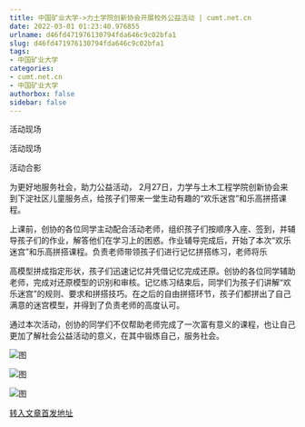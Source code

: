 ```yaml
---
title: 中国矿业大学->力土学院创新协会开展校外公益活动 | cumt.net.cn
date: 2022-03-01 01:23:40.976855
urlname: d46fd471976130794fda646c9c02bfa1
slug: d46fd471976130794fda646c9c02bfa1
tags: 
- 中国矿业大学
categories:
- cumt.net.cn
- 中国矿业大学
authorbox: false
sidebar: false
---
```

活动现场

活动现场

活动合影

为更好地服务社会，助力公益活动， 2月27日，力学与土木工程学院创新协会来到下淀社区儿童服务点，给孩子们带来一堂生动有趣的“欢乐迷宫”和乐高拼搭课程。

上课前，创协的各位同学主动配合活动老师，组织孩子们按顺序入座、签到，并辅导孩子们的作业，解答他们在学习上的困惑。作业辅导完成后，开始了本次“欢乐迷宫”和乐高拼搭课程。负责老师带领孩子们进行记忆拼搭练习，老师将乐
<!--more-->
高模型拼成指定形状，孩子们迅速记忆并凭借记忆完成还原。创协的各位同学辅助老师，完成对还原模型的识别和审核。记忆练习结束后，同学们为孩子们讲解“欢乐迷宫”的规则、要求和拼搭技巧。在之后的自由拼搭环节，孩子们都拼出了自己满意的迷宫模型，并得到了负责老师的高度认可。

通过本次活动，创协的同学们不仅帮助老师完成了一次富有意义的课程，也让自己更加了解社会公益活动的意义，在其中锻炼自己，服务社会。

![图](http://xwzx.cumt.edu.cn/_upload/article/images/83/31/c4d328dd4a27b6107a23330ab19e/cbab713c-ecab-4232-a63c-27030d265e9f.png)

![图](http://xwzx.cumt.edu.cn/_upload/article/images/83/31/c4d328dd4a27b6107a23330ab19e/ed2d6f41-4ec6-4535-bb45-7ec4d60e3678.jpg)

![图](http://xwzx.cumt.edu.cn/_upload/article/images/83/31/c4d328dd4a27b6107a23330ab19e/c380f108-ddbd-410a-a74a-6c928c27f3a7.png)

[转入文章首发地址](http://xwzx.cumt.edu.cn/6b/d1/c523a617425/page.htm)